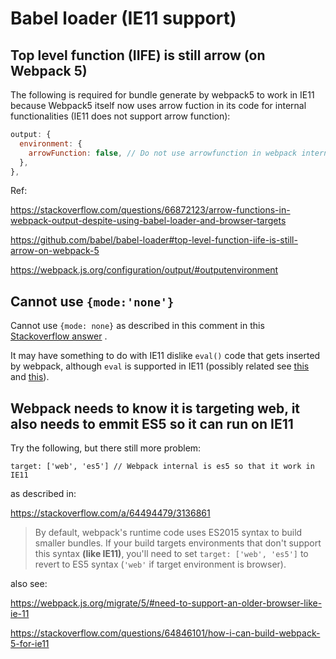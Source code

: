 # Babel loader (IE11 support)

## Top level function (IIFE) is still arrow (on Webpack 5)

The following is required for bundle generate by webpack5 to work in IE11 because Webpack5 itself now uses arrow fuction in its  code for internal functionalities  (IE11 does not support arrow function): 

```js
output: {
  environment: {
    arrowFunction: false, // Do not use arrowfunction in webpack internal
  },
},
```

Ref:

https://stackoverflow.com/questions/66872123/arrow-functions-in-webpack-output-despite-using-babel-loader-and-browser-targets

https://github.com/babel/babel-loader#top-level-function-iife-is-still-arrow-on-webpack-5

https://webpack.js.org/configuration/output/#outputenvironment



## Cannot use `{mode:'none'}`

Cannot use `{mode: none}` as described in this comment in this [Stackoverflow answer](https://stackoverflow.com/a/52264800/3136861) .

It may have something to do with IE11 dislike `eval()` code that gets inserted by webpack, although `eval` is supported in IE11 (possibly related see [this](https://stackoverflow.com/questions/59132233/javascript-error-syntaxerror-syntax-error-in-eval-function) and [this](https://stackoverflow.com/questions/64846101/how-i-can-build-webpack-5-for-ie11)). 



## Webpack needs to know it is targeting web, it also needs to emmit ES5 so it can run on IE11

Try the following, but there still more problem: 

```
target: ['web', 'es5'] // Webpack internal is es5 so that it work in IE11
```

as described in:

https://stackoverflow.com/a/64494479/3136861

> By default, webpack's runtime code uses ES2015 syntax to build smaller bundles. If your build targets environments that don't support this syntax **(like IE11)**, you'll need to set `target: ['web', 'es5']` to revert to ES5 syntax (`'web'` if target environment is browser).

also see: 

https://webpack.js.org/migrate/5/#need-to-support-an-older-browser-like-ie-11

https://stackoverflow.com/questions/64846101/how-i-can-build-webpack-5-for-ie11



